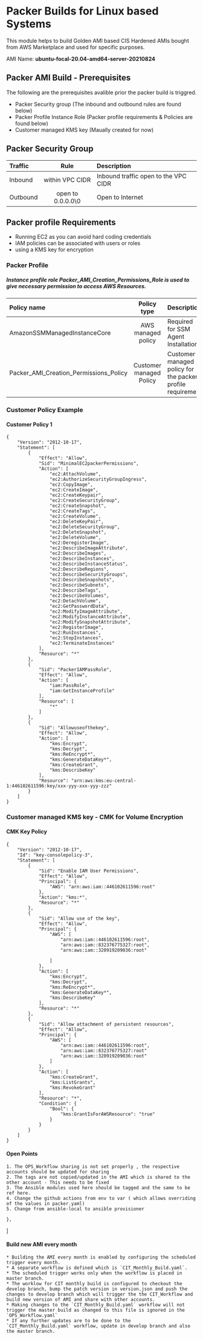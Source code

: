 # Packer Builds for Linux based Systems
This module helps to build Golden AMI based CIS Hardened AMIs bought from AWS Marketplace and used for specific purposes.

AMI Name: **ubuntu-focal-20.04-amd64-server-20210824**  

## Packer AMI Build - Prerequisites 
The following are the prerequisites avalible prior the packer build is triggred.
* Packer Security group (The inbound and outbound rules are found below)
* Packer Profile Instance Role (Packer profile requirements & Policies are found below)
* Customer managed KMS key (Maually created for now)

## Packer Security Group 

| Traffic | Rule | Description |
|:---------------|:----------------------:|:---------------------------------|
| Inbound     | within VPC CIDR        | Inbound traffic open to the VPC CIDR |
| Outbound      | open to 0.0.0.0\0    | Open to Internet |

## Packer profile Requirements
* Running EC2 as you can avoid hard coding credentials
* IAM policies can be associated with users or roles
* using a KMS key for encryption

### Packer Profile
##### Instance profile role Packer_AMI_Creation_Permissions_Role is used to give necessary permission to access AWS Resources.
| Policy name | Policy type | Description |
|:--------------------------|:-----------------------------:|:------------------------------------------------------------|
| AmazonSSMManagedInstanceCore | AWS managed policy         | Required for SSM Agent Installation |
| Packer_AMI_Creation_Permissions_Policy      | Customer managed Policy         | Customer managed policy for the packer profile requirement |

### Customer Policy Example 
#### Customer Policy 1
```
{
    "Version": "2012-10-17",
    "Statement": [
        {
            "Effect": "Allow",
            "Sid": "MinimalEC2packerPermissions",
            "Action": [
                "ec2:AttachVolume",
                "ec2:AuthorizeSecurityGroupIngress",
                "ec2:CopyImage",
                "ec2:CreateImage",
                "ec2:CreateKeypair",
                "ec2:CreateSecurityGroup",
                "ec2:CreateSnapshot",
                "ec2:CreateTags",
                "ec2:CreateVolume",
                "ec2:DeleteKeyPair",
                "ec2:DeleteSecurityGroup",
                "ec2:DeleteSnapshot",
                "ec2:DeleteVolume",
                "ec2:DeregisterImage",
                "ec2:DescribeImageAttribute",
                "ec2:DescribeImages",
                "ec2:DescribeInstances",
                "ec2:DescribeInstanceStatus",
                "ec2:DescribeRegions",
                "ec2:DescribeSecurityGroups",
                "ec2:DescribeSnapshots",
                "ec2:DescribeSubnets",
                "ec2:DescribeTags",
                "ec2:DescribeVolumes",
                "ec2:DetachVolume",
                "ec2:GetPasswordData",
                "ec2:ModifyImageAttribute",
                "ec2:ModifyInstanceAttribute",
                "ec2:ModifySnapshotAttribute",
                "ec2:RegisterImage",
                "ec2:RunInstances",
                "ec2:StopInstances",
                "ec2:TerminateInstances"
            ],
            "Resource": "*"
        },
        {
            "Sid": "PackerIAMPassRole",
            "Effect": "Allow",
            "Action": [
                "iam:PassRole",
                "iam:GetInstanceProfile"
            ],
            "Resource": [
                "*"
            ]
        },
        {
            "Sid": "Allowuseofthekey",
            "Effect": "Allow",
            "Action": [
                "kms:Encrypt",
                "kms:Decrypt",
                "kms:ReEncrypt*",
                "kms:GenerateDataKey*",
                "kms:CreateGrant",
                "kms:DescribeKey"
            ],
            "Resource": "arn:aws:kms:eu-central-1:446102611596:key/xxx-yyy-xxx-yyy-zzz"
        }
    ]
}
```

### Customer managed KMS key - CMK for Volume Encryption
#### CMK Key  Policy 
```
{
    "Version": "2012-10-17",
    "Id": "key-consolepolicy-3",
    "Statement": [
        {
            "Sid": "Enable IAM User Permissions",
            "Effect": "Allow",
            "Principal": {
                "AWS": "arn:aws:iam::446102611596:root"
            },
            "Action": "kms:*",
            "Resource": "*"
        },
        {
            "Sid": "Allow use of the key",
            "Effect": "Allow",
            "Principal": {
                "AWS": [
                    "arn:aws:iam::446102611596:root",
                    "arn:aws:iam::832376775327:root",
                    "arn:aws:iam::320919209036:root"

                ]
            },
            "Action": [
                "kms:Encrypt",
                "kms:Decrypt",
                "kms:ReEncrypt*",
                "kms:GenerateDataKey*",
                "kms:DescribeKey"
            ],
            "Resource": "*"
        },
        {
            "Sid": "Allow attachment of persistent resources",
            "Effect": "Allow",
            "Principal": {
                "AWS": [
                    "arn:aws:iam::446102611596:root",
                    "arn:aws:iam::832376775327:root"
                    "arn:aws:iam::320919209036:root"
                ]
            },
            "Action": [
                "kms:CreateGrant",
                "kms:ListGrants",
                "kms:RevokeGrant"
            ],
            "Resource": "*",
            "Condition": {
                "Bool": {
                    "kms:GrantIsForAWSResource": "true"
                }
            }
        }
    ]
}
```
#### Open Points
```
1. The OPS_Workflow sharing is not set properly , the respective accounts should be updated for sharing
2. The tags are not copied/updated in the AMI which is shared to the other account - This needs to be fixed
3. The Ansible modules used here should be tagged and the same to be ref here.
4. Change the github actions from env to var ( which allows overriding of the values in packer.yaml)
5. Change from ansible-local to ansible provisioner
```

    },
  ]

#### Build new AMI every month
```
* Building the AMI every month is enabled by configuring the scheduled trigger every month.
* A separate workflow is defined which is `CIT_Monthly_Build.yaml`.
* The scheduled trigger works only when the workflow is placed in master branch.
* The worklow for CIT monthly build is configured to checkout the develop branch, bump the patch version in version.json and push the changes to develop branch which will trigger the the CIT_Workflow and build new version of AMI and share with other accounts.
* Making changes to the `CIT_Monthly_Build.yaml` workflow will not trigger the master build as changed to this file is ignored in the `OPS_Workflow.yaml`
* If any further updates are to be done to the `CIT_Monthly_Build.yaml` workflow, update in develop branch and also the master branch.

```